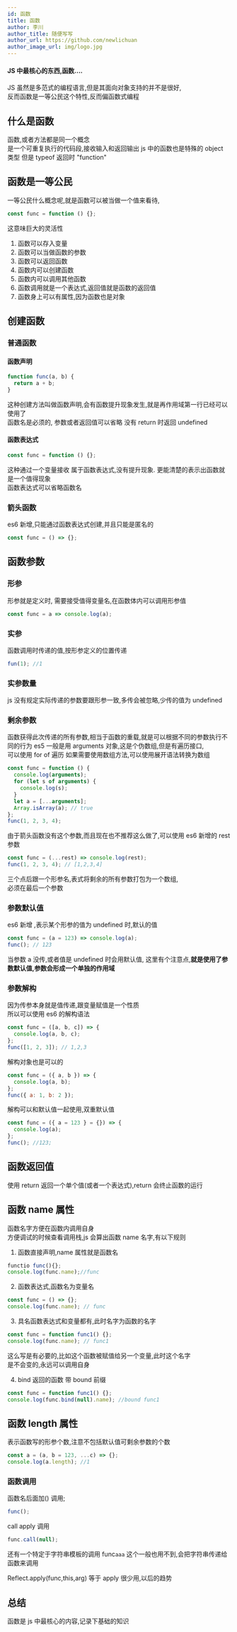```yaml
---
id: 函数
title: 函数
author: 李川
author_title: 随便写写
author_url: https://github.com/newlichuan
author_image_url: img/logo.jpg
---
```


#### JS 中最核心的东西,函数....

<!--truncate-->

JS 虽然是多范式的编程语言,但是其面向对象支持的并不是很好,  
反而函数是一等公民这个特性,反而偏函数式编程

## 什么是函数

函数,或者方法都是同一个概念  
是一个可重复执行的代码段,接收输入和返回输出
js 中的函数也是特殊的 object 类型
但是 typeof 返回时 "function"

## 函数是一等公民

一等公民什么概念呢,就是函数可以被当做一个值来看待,

```js
const func = function () {};
```

这意味巨大的灵活性

1. 函数可以存入变量
2. 函数可以当做函数的参数
3. 函数可以返回函数
4. 函数内可以创建函数
5. 函数内可以调用其他函数
6. 函数调用就是一个表达式,返回值就是函数的返回值
7. 函数身上可以有属性,因为函数也是对象

## 创建函数

### 普通函数

#### 函数声明

```js
function func(a, b) {
  return a + b;
}
```

这种创建方法叫做函数声明,会有函数提升现象发生,就是再作用域第一行已经可以使用了  
函数名是必须的, 参数或者返回值可以省略 没有 return 时返回 undefined

#### 函数表达式

```js
const func = function () {};
```

这种通过一个变量接收 属于函数表达式,没有提升现象. 更能清楚的表示出函数就是一个值得现象  
函数表达式可以省略函数名

### 箭头函数

es6 新增,只能通过函数表达式创建,并且只能是匿名的

```js
const func = () => {};
```

## 函数参数

### 形参

形参就是定义时, 需要接受值得变量名,在函数体内可以调用形参值

```js
const func = a => console.log(a);
```

### 实参

函数调用时传递的值,按形参定义的位置传递

```js
fun(1); //1
```

### 实参数量

js 没有规定实际传递的参数要跟形参一致,多传会被忽略,少传的值为 undefined

### 剩余参数

函数获得此次传递的所有参数,相当于函数的重载,就是可以根据不同的参数执行不同的行为
es5 一般是用 arguments 对象,这是个伪数组,但是有遍历接口,  
可以使用 for of 遍历 如果需要使用数组方法,可以使用展开语法转换为数组

```js
const func = function () {
  console.log(arguments);
  for (let s of arguments) {
    console.log(s);
  }
  let a = [...arguments];
  Array.isArray(a); // true
};
func(1, 2, 3, 4);
```

由于箭头函数没有这个参数,而且现在也不推荐这么做了,可以使用 es6 新增的 rest 参数

```js
const func = (...rest) => console.log(rest);
func(1, 2, 3, 4); // [1,2,3,4]
```

三个点后跟一个形参名,表式将剩余的所有参数打包为一个数组,  
必须在最后一个参数

### 参数默认值

es6 新增 ,表示某个形参的值为 undefined 时,默认的值

```js
const func = (a = 123) => console.log(a);
func(); // 123
```

当参数 a 没传,或者值是 undefined 时会用默认值,
这里有个注意点,**就是使用了参数默认值,参数会形成一个单独的作用域**

### 参数解构

因为传参本身就是值传递,跟变量赋值是一个性质  
所以可以使用 es6 的解构语法

```js
const func = ([a, b, c]) => {
  console.log(a, b, c);
};
func([1, 2, 3]); // 1,2,3
```

解构对象也是可以的

```js
const func = ({ a, b }) => {
  console.log(a, b);
};
func({ a: 1, b: 2 });
```

解构可以和默认值一起使用,双重默认值

```js
const func = ({ a = 123 } = {}) => {
  console.log(a);
};
func(); //123;
```

## 函数返回值

使用 return 返回一个单个值(或者一个表达式),return 会终止函数的运行

## 函数 name 属性

函数名字方便在函数内调用自身  
方便调试的时候查看调用栈,js 会算出函数 name 名字,有以下规则

1. 函数直接声明,name 属性就是函数名

```js
functio func(){};
console.log(func.name);//func
```

2. 函数表达式,函数名为变量名

```js
const func = () => {};
console.log(func.name); // func
```

3. 具名函数表达式和变量都有,此时名字为函数的名字

```js
const func = function func1() {};
console.log(func.name); // func1
```

这么写是有必要的,比如这个函数被赋值给另一个变量,此时这个名字  
是不会变的,永远可以调用自身

4. bind 返回的函数 带 bound 前缀

```js
const func = function func1() {};
console.log(func.bind(null).name); //bound func1
```

## 函数 length 属性

表示函数写的形参个数,注意不包括默认值可剩余参数的个数

```js
const a = (a, b = 123, ...c) => {};
console.log(a.length); //1
```

### 函数调用

函数名后面加() 调用;

```js
func();
```

call apply 调用

```js
func.call(null);
```

还有一个特定于字符串模板的调用
func`aaa`
这个一般也用不到,会把字符串传递给函数来调用

Reflect.apply(func,this,arg)
等于 apply 很少用,以后的趋势

## 总结

函数是 js 中最核心的内容,记录下基础的知识
